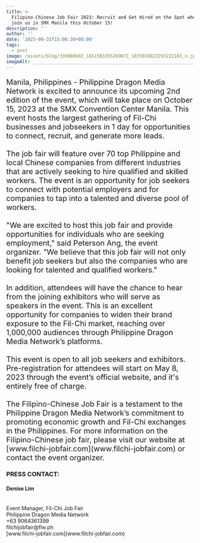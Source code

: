 ```yaml
---
title: >-
  Filipino-Chinese Job Fair 2023: Recruit and Get Hired on the Spot when you
  join us in SMX Manila this October 15!
description: ''
author: ''
date: '2023-08-31T15:06:38+08:00'
tags:
  - post
image: /assets/blog/339088692_1651503265269871_1835018022293222163_n.jpg
imageAlt: ______________________________________________________________
---
```

<p style = "font-size: 20px"> Manila, Philippines - Philippine Dragon Media Network is excited to announce its upcoming 2nd edition of the event, which will take place on October 15, 2023 at the SMX Convention Center Manila. This event hosts the largest gathering of Fil-Chi businesses and jobseekers in 1 day for opportunities to connect, recruit, and generate more leads. <br><br> The job fair will feature over 70 top Philippine and local Chinese companies from different industries that are actively seeking to hire qualified and skilled workers. The event is an opportunity for job seekers to connect with potential employers and for companies to tap into a talented and diverse pool of workers.<br><br> "We are excited to host this job fair and provide opportunities for individuals who are seeking employment," said Peterson Ang, the event organizer. "We believe that this job fair will not only benefit job seekers but also the companies who are looking for talented and qualified workers."<br><br> In addition, attendees will have the chance to hear from the joining exhibitors who will serve as speakers in the event. This is an excellent opportunity for companies to widen their brand exposure to the Fil-Chi market, reaching over 1,000,000 audiences through Philippine Dragon Media Network’s platforms.<br><br> This event is open to all job seekers and exhibitors. Pre-registration for attendees will start on May 8, 2023 through the event’s official website, and it's entirely free of charge. <br><br> The Filipino-Chinese Job Fair is a testament to the Philippine Dragon Media Network’s commitment to promoting economic growth and Fil-Chi exchanges in the Philippines. For more information on the Filipino-Chinese job fair, please visit our website at [www.filchi-jobfair.com](www.filchi-jobfair.com) or contact the event organizer.</p>



<h3>PRESS CONTACT: </h3>

<h4> Denise Lim</h4>
<br> Event Manager, Fil-Chi Job Fair
<br> Philippine Dragon Media Network
<br> +63 9064361399
<br> filchijobfair@flw.ph
<br> [www.filchi-jobfair.com](www.filchi-jobfair.com)
